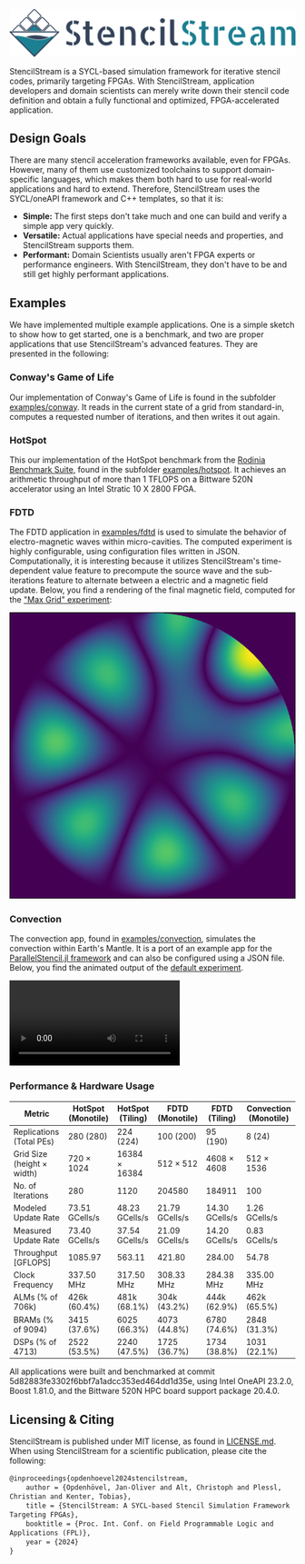 ![StencilStream](docs/stencil-stream.png)

StencilStream is a SYCL-based simulation framework for iterative stencil codes, primarily targeting FPGAs. With StencilStream, application developers and domain scientists can merely write down their stencil code definition and obtain a fully functional and optimized, FPGA-accelerated application.

## Design Goals

There are many stencil acceleration frameworks available, even for FPGAs. However, many of them use customized toolchains to support domain-specific languages, which makes them both hard to use for real-world applications and hard to extend. Therefore, StencilStream uses the SYCL/oneAPI framework and C++ templates, so that it is:

* **Simple:** The first steps don't take much and one can build and verify a simple app very quickly.
* **Versatile:** Actual applications have special needs and properties, and StencilStream supports them.
* **Performant:** Domain Scientists usually aren't FPGA experts or performance engineers. With StencilStream, they don't have to be and still get highly performant applications.

## Examples

We have implemented multiple example applications. One is a simple sketch to show how to get started, one is a benchmark, and two are proper applications that use StencilStream's advanced features. They are presented in the following:

### Conway's Game of Life

Our implementation of Conway's Game of Life is found in the subfolder [examples/conway](examples/conway/). It reads in the current state of a grid from standard-in, computes a requested number of iterations, and then writes it out again.

### HotSpot

This our implementation of the HotSpot benchmark from the [Rodinia Benchmark Suite](https://rodinia.cs.virginia.edu/doku.php?id=start0), found in the subfolder [examples/hotspot](examples/hotspot/). It achieves an arithmetic throughput of more than 1 TFLOPS on a Bittware 520N accelerator using an Intel Stratic 10 X 2800 FPGA.

### FDTD 

The FDTD application in [examples/fdtd](examples/fdtd/) is used to simulate the behavior of electro-magnetic waves within micro-cavities. The computed experiment is highly configurable, using configuration files written in JSON. Computationally, it is interesting because it utilizes StencilStream's time-dependent value feature to precompute the source wave and the sub-iterations feature to alternate between a electric and a magnetic field update. Below, you find a rendering of the final magnetic field, computed for the ["Max Grid" experiment](examples/fdtd/experiments/max_grid.json):

![Magnetic field within a micro-cavity, computed by the FDTD app](docs/FDTD.png)

### Convection

The convection app, found in [examples/convection](examples/convection/), simulates the convection within Earth's Mantle. It is a port of an example app for the [ParallelStencil.jl framework](https://github.com/omlins/ParallelStencil.jl) and can also be configured using a JSON file. Below, you find the animated output of the [default experiment](examples/convection/experiments/default.json).

![A video showing convection, computed by the Convection app](docs/convection-animation.mp4)

### Performance & Hardware Usage

| **Metric** | **HotSpot (Monotile)** | **HotSpot (Tiling)** | **FDTD (Monotile)** | **FDTD (Tiling)** | **Convection (Monotile)** |
|-|-|-|-|-|-|
| Replications (Total PEs) | 280 (280) | 224 (224) | 100 (200) | 95 (190) | 8 (24) |
| Grid Size (height × width) | 720 × 1024 | 16384 × 16384 | 512 × 512 | 4608 × 4608 | 512 × 1536 |
| No. of Iterations | 280 | 1120 | 204580 | 184911 | 100 |
| Modeled Update Rate | 73.51 GCells/s | 48.23 GCells/s | 21.79 GCells/s | 14.30 GCells/s | 1.26 GCells/s | 
| Measured Update Rate | 73.40 GCells/s | 37.54 GCells/s | 21.09 GCells/s | 14.20 GCells/s | 0.83 GCells/s | 
| Throughput [GFLOPS] | 1085.97 | 563.11 | 421.80 | 284.00 | 54.78 | 
| Clock Frequency | 337.50 MHz | 317.50 MHz | 308.33 MHz | 284.38 MHz | 335.00 MHz |
| ALMs (% of 706k) | 426k (60.4%) | 481k (68.1%) | 304k (43.2%) | 444k (62.9%) | 462k (65.5%) | 
| BRAMs (% of 9094) | 3415 (37.6%) | 6025 (66.3%) | 4073 (44.8%) | 6780 (74.6%) | 2848 (31.3%) |
| DSPs (% of 4713) | 2522 (53.5%) | 2240 (47.5%) | 1725 (36.7%) | 1734 (38.8%) | 1031 (22.1%) | 

All applications were built and benchmarked at commit 5d82883fe3302f6bbf7a1adcc353ed464dd1d35e, using Intel OneAPI 23.2.0, Boost 1.81.0, and the Bittware 520N HPC board support package 20.4.0.

## Licensing & Citing

StencilStream is published under MIT license, as found in [LICENSE.md](LICENSE.md). When using StencilStream for a scientific publication, please cite the following: 

```
@inproceedings{opdenhoevel2024stencilstream,
    author = {Opdenhövel, Jan-Oliver and Alt, Christoph and Plessl, Christian and Kenter, Tobias},
    title = {StencilStream: A SYCL-based Stencil Simulation Framework Targeting FPGAs},
    booktitle = {Proc. Int. Conf. on Field Programmable Logic and Applications (FPL)},
    year = {2024}
}
```
